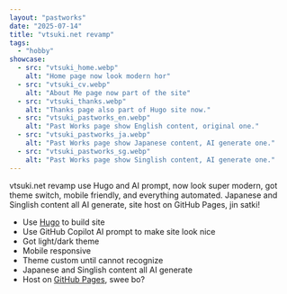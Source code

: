```yaml
---
layout: "pastworks"
date: "2025-07-14"
title: "vtsuki.net revamp"
tags:
  - "hobby"
showcase:
  - src: "vtsuki_home.webp"
    alt: "Home page now look modern hor"
  - src: "vtsuki_cv.webp"
    alt: "About Me page now part of the site"
  - src: "vtsuki_thanks.webp"
    alt: "Thanks page also part of Hugo site now."
  - src: "vtsuki_pastworks_en.webp"
    alt: "Past Works page show English content, original one."
  - src: "vtsuki_pastworks_ja.webp"
    alt: "Past Works page show Japanese content, AI generate one."
  - src: "vtsuki_pastworks_sg.webp"
    alt: "Past Works page show Singlish content, AI generate one."
---
```

vtsuki.net revamp use Hugo and AI prompt, now look super modern, got theme switch, mobile friendly, and everything automated. Japanese and Singlish content all AI generate, site host on GitHub Pages, jin satki!

- Use [Hugo](https://gohugo.io) to build site
- Use GitHub Copilot AI prompt to make site look nice
- Got light/dark theme
- Mobile responsive
- Theme custom until cannot recognize
- Japanese and Singlish content all AI generate
- Host on [GitHub Pages](https://github.com/reverie89/reverie89.github.io), swee bo?
